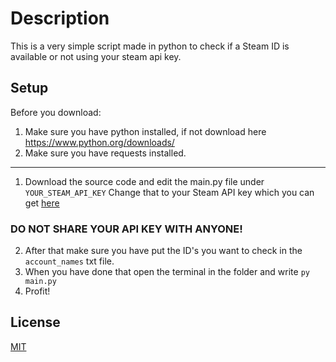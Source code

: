 # Description

This is a very simple script made in python to check if a Steam ID is available or not using your steam api key.

## Setup
Before you download:
1. Make sure you have python installed, if not download here https://www.python.org/downloads/
2. Make sure you have requests installed.
------------------
1. Download the source code and edit the main.py file under `YOUR_STEAM_API_KEY` Change that to your Steam API key which you can get [here](https://steamcommunity.com/dev/apikey)
### DO NOT SHARE YOUR API KEY WITH ANYONE!
2. After that make sure you have put the ID's you want to check in the ```account_names``` txt file.
3. When you have done that open the terminal in the folder and write ```py main.py```
4. Profit!





## License

[MIT](https://github.com/SatchelBearer/steam-id-checker/blob/main/LICENSE)
